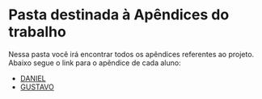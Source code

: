 # Pasta destinada à Apêndices do trabalho

Nessa pasta você irá encontrar todos os apêndices referentes ao projeto. Abaixo segue o link para o apẽndice de cada aluno:

- [DANIEL](./DANIEL.md)
- [GUSTAVO](./GUSTAVO.md)